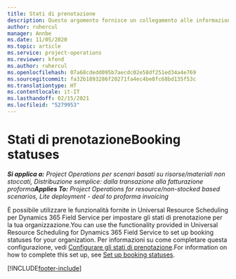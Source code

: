 ```yaml
---
title: Stati di prenotazione
description: Questo argomento fornisce un collegamento alle informazioni su come prenotare gli stati in Project Operations.
author: ruhercul
manager: Annbe
ms.date: 11/05/2020
ms.topic: article
ms.service: project-operations
ms.reviewer: kfend
ms.author: ruhercul
ms.openlocfilehash: 07a68cdedd095b7aecdc02e58df251ed34a4e769
ms.sourcegitcommit: fa32b1893286f20271fa4ec4be8fc68bd135f53c
ms.translationtype: HT
ms.contentlocale: it-IT
ms.lasthandoff: 02/15/2021
ms.locfileid: "5279953"
---
```

# <a name="booking-statuses"></a><span data-ttu-id="c5830-103">Stati di prenotazione</span><span class="sxs-lookup"><span data-stu-id="c5830-103">Booking statuses</span></span>

<span data-ttu-id="c5830-104">_**Si applica a:** Project Operations per scenari basati su risorse/materiali non stoccati, Distribuzione semplice: dalla transazione alla fatturazione proforma_</span><span class="sxs-lookup"><span data-stu-id="c5830-104">_**Applies To:** Project Operations for resource/non-stocked based scenarios, Lite deployment - deal to proforma invoicing_</span></span>

<span data-ttu-id="c5830-105">È possibile utilizzare le funzionalità fornite in Universal Resource Scheduling per Dynamics 365 Field Service per impostare gli stati di prenotazione per la tua organizzazione.</span><span class="sxs-lookup"><span data-stu-id="c5830-105">You can use the functionality provided in Universal Resource Scheduling for Dynamics 365 Field Service to set up booking statuses for your organization.</span></span> <span data-ttu-id="c5830-106">Per informazioni su come completare questa configurazione, vedi [Configurare gli stati di prenotazione](https://docs.microsoft.com/dynamics365/field-service/set-up-booking-statuses).</span><span class="sxs-lookup"><span data-stu-id="c5830-106">For information on how to complete this set up, see [Set up booking statuses](https://docs.microsoft.com/dynamics365/field-service/set-up-booking-statuses).</span></span>


[!INCLUDE[footer-include](../includes/footer-banner.md)]